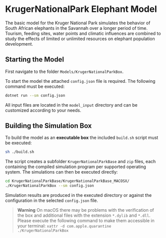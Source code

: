# KrugerNationalPark Elephant Model

The basic model for the Kruger National Park simulates the behavior of South African elephants in the Savannah over a longer period of time.
Tourism, feeding sites, water points and climatic influences are combined to study the effects of limited or unlimited resources on elephant population development.

## Starting the Model

First navigate to the folder `Models/KrugerNationalParkBox`.

To start the model the attached `config.json` file is required. The following command must be executed:

```bash
dotnet run --sm config.json
```  

All input files are located in the `model_input` directory and can be customized according to your needs.

## Building the Simulation Box

To build the model as an **executable box** the included `build.sh` script must be executed:

```bash
sh ./build.sh
```

The script creates a subfolder `KrugerNationalParkBase` and `zip` files, each containing the compiled simulation program per supported operating system. The simulations can then be executed directly:

```bash
cd KrugerNationalParkBase/KrugerNationalParkBase_MACOSX/
./KrugerNationalParkBox --sm config.json
```

Simulation results are produced in the executed directory or against the configuration in the selected ``config.json`` file.

> **Warning**
> On macOS there may be problems with the verification of the box and additional files with the extension `*.dylib` and `*.dll`. Please execute the following command to make them accessible in your terminal:
> `xattr -d com.apple.quarantine ./KrugerNationalParkBox`